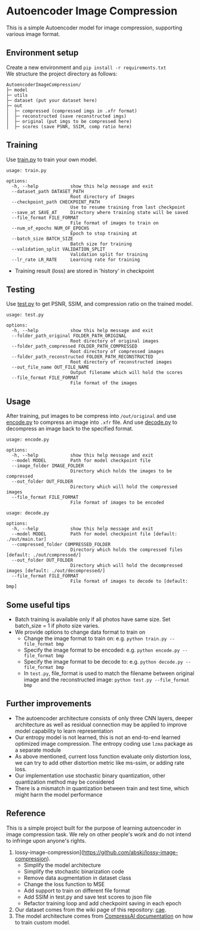 # Autoencoder Image Compression
This is a simple Autoencoder model for image compression, supporting various image format.

## Environment setup
Create a new environment and `pip install -r requirements.txt`  
We structure the project directory as follows:  
```
AutoencoderImageCompression/
├─ model
├─ utils
├─ dataset (put your dataset here)
├─ out 
│  ├─ compressed (compressed imgs in .xfr format)
│  ├─ reconstructed (save reconstructed imgs)
│  ├─ original (put imgs to be compressed here)
│  ├─ scores (save PSNR, SSIM, comp ratio here)
```

## Training
Use [train.py](./train.py) to train your own model.  

```
usage: train.py 

options:
  -h, --help            show this help message and exit
  --dataset_path DATASET_PATH
                        Root directory of Images
  --checkpoint_path CHECKPOINT_PATH
                        Use to resume training from last checkpoint
  --save_at SAVE_AT     Directory where training state will be saved
  --file_format FILE_FORMAT
                        File format of images to train on
  --num_of_epochs NUM_OF_EPOCHS
                        Epoch to stop training at
  --batch_size BATCH_SIZE
                        Batch size for training
  --validation_split VALIDATION_SPLIT
                        Validation split for training
  --lr_rate LR_RATE     Learning rate for training
```

* Training result (loss) are stored in 'history' in checkpoint

## Testing
Use [test.py](./test.py) to get PSNR, SSIM, and compression ratio on the trained model.  

```
usage: test.py 

options:
  -h, --help            show this help message and exit
  --folder_path_original FOLDER_PATH_ORIGINAL
                        Root directory of original images
  --folder_path_compressed FOLDER_PATH_COMPRESSED
                        Root directory of compressed images
  --folder_path_reconstructed FOLDER_PATH_RECONSTRUCTED
                        Root directory of reconstructed images
  --out_file_name OUT_FILE_NAME
                        Output filename which will hold the scores
  --file_format FILE_FORMAT
                        File format of the images
```

## Usage
After training, put images to be compress into `/out/original` and use [encode.py](./encode.py) to compress an image into `.xfr` file. And use [decode.py](./decode.py) to decompress an image back to the specified format.  

```
usage: encode.py 

options:
  -h, --help            show this help message and exit
  --model MODEL         Path for model checkpoint file
  --image_folder IMAGE_FOLDER
                        Directory which holds the images to be compressed
  --out_folder OUT_FOLDER
                        Directory which will hold the compressed images
  --file_format FILE_FORMAT
                        File format of images to be encoded
```

```
usage: decode.py 

options:
  -h, --help            show this help message and exit
  --model MODEL         Path for model checkpoint file [default: ./out/main.tar]
  --compressed_folder COMPRESSED_FOLDER
                        Directory which holds the compressed files [default: ./out/compressed/]
  --out_folder OUT_FOLDER
                        Directory which will hold the decompressed images [default: ./out/decompressed/]
  --file_format FILE_FORMAT
                        File format of images to decode to [default: bmp]
```

## Some useful tips
* Batch training is available only if all photos have same size. Set batch_size = 1 if photo size varies.
* We provide options to change data format to train on
    * Change the image format to train on: e.g. `python train.py --file_format bmp`
    * Specify the image format to be encoded: e.g. `python encode.py --file_format bmp`
    * Specify the image format to be decode to: e.g. `python decode.py --file_format bmp`
    * In `test.py`, file_format is used to match the filename between original image and the reconstructed image: `python test.py --file_format bmp`

## Further improvements
* The autoencoder architecture consists of only three CNN layers, deeper architecture as well as residual connection may be applied to improve model capability to learn representation
* Our entropy model is not learned, this is not an end-to-end learned optimized image compression. The entropy coding use `lzma` package as a separate module
* As above mentioned, current loss function evaluate only distortion loss, we can try to add other distortion metric like ms-ssim, or adding rate loss.
* Our implementation use stochastic binary quantization, other quantization method may be considered
* There is a mismatch in quantization between train and test time, which might harm the model performance

## Reference
This is a simple project built for the purpose of learning autoencoder in image compression task. We rely on other people's work and do not intend to infringe upon anyone's rights.

1. lossy-image-compression](https://github.com/abskj/lossy-image-compression).  
    * Simplify the model architecture
    * Simplify the stochastic binarization code
    * Remove data augmentation in dataset class
    * Change the loss function to MSE
    * Add support to train on different file format
    * Add SSIM in test.py and save test scores to json file
    * Refactor training loop and add checkpoint saving in each epoch
2. Our dataset comes from the wiki page of this repository: [cae](https://github.com/alexandru-dinu/cae/wiki).  
3. The model architecture comes from [CompressAI documentation](https://interdigitalinc.github.io/CompressAI/tutorials/tutorial_custom.html) on how to train custom model.
